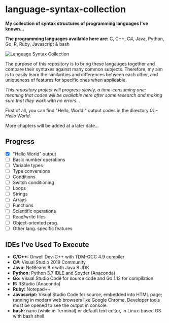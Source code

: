 # language-syntax-collection

**My collection of syntax structures of programming languages I've known...**

**The programming languages available here are:** C, C++, C#, Java, Python, Go, R, Ruby, Javascript & bash

![Language Syntax Collection](https://i.ibb.co/Kx8t1SW/language-ten-in-one.png)

The purpose of this repository is to bring these langauges together and compare their syntaxes against many common subjects. Therefore, my aim is to easily learn the similarities and differences between each other, and uniqueness of features for specific ones when applicable.

_This repository project will progress slowly, a time-consuming one; meaning that codes will be available here after some research and making sure that they work with no errors..._

First of all, you can find "Hello, World!" output codes in the directory _01 - Hello World_.

More chapters will be added at a later date...

## Progress

- [X] "Hello World" output
- [ ] Basic number operations
- [ ] Variable types
- [ ] Type conversions
- [ ] Conditions
- [ ] Switch conditioning
- [ ] Loops
- [ ] Strings
- [ ] Arrays
- [ ] Functions
- [ ] Scientific operations
- [ ] Read/write files
- [ ] Object-oriented prog.
- [ ] Other lang. specific features

## IDEs I've Used To Execute

- **C/C++:** Orwell Dev-C++ with TDM-GCC 4.9 compiler
- **C#:** Visual Studio 2019 Community
- **Java:** NetBeans 8.x with Java 8 JDK
- **Python:** Python 3.7 IDLE and Spyder (Anaconda)
- **Go:** Visual Studio Code for source code and Go 1.12 for compilation
- **R:** RStudio (Anaconda)
- **Ruby:** Notepad++
- **Javascript:** Visual Studio Code for source, embedded into HTML page; running in modern web browsers like Google Chrome. Developer tools must be opened to see the output in console.
- **bash:** nano (while in Terminal) or default text editor, in Linux-based OS with bash shell
